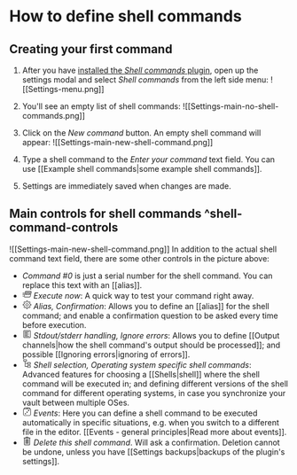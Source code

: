 # How to define shell commands
## Creating your first command
1. After you have [installed the *Shell commands* plugin](https://github.com/Taitava/obsidian-shellcommands#installation--usage), open up the settings modal and select *Shell commands* from the left side menu:
	![[Settings-menu.png]]
	
2. You'll see an empty list of shell commands:
	![[Settings-main-no-shell-commands.png]]
	
3. Click on the *New command* button. An empty shell command will appear:
	![[Settings-main-new-shell-command.png]]
	
4. Type a shell command to the *Enter your command* text field. You can use [[Example shell commands|some example shell commands]].
5. Settings are immediately saved when changes are made.

## Main controls for shell commands ^shell-command-controls
![[Settings-main-new-shell-command.png]]
In addition to the actual shell command text field, there are some other controls in the picture above:
- *Command #0* is just a serial number for the shell command. You can replace this text with an [[alias]].
- <svg viewBox="0 0 100 100" class="run-command" width="16" height="16"><path fill="currentColor" stroke="currentColor" d="M37,16c-4.4,0-8.3,3.3-9.2,7.6l-11.6,52c-0.5,2.2,0,4.3,1.2,5.9c1.2,1.6,3.2,2.6,5.4,2.6H79c4.4,0,8.3-3.3,9.2-7.6 l11.6-52c0.5-2.2,0-4.3-1.2-5.9C97.4,17,95.4,16,93.2,16L37,16z M37,20h56.2c1.1,0,1.8,0.4,2.2,1c0.5,0.6,0.7,1.4,0.4,2.6l-1,4.4 H30.8l0.8-3.6C32.1,22.2,34.8,20,37,20z M29.9,32H94l-9.6,43.6C83.9,77.8,81.2,80,79,80H22.8c-1.1,0-1.8-0.4-2.2-1 c-0.5-0.6-0.7-1.4-0.4-2.6L29.9,32z M0,36v4h19.6l0.9-4L0,36z M36.7,38c-0.8,0.1-1.4,0.7-1.6,1.5l-3.5,14c-0.2,0.6,0,1.2,0.4,1.7 c0.4,0.5,1,0.8,1.6,0.8H81c0.9,0,1.7-0.6,1.9-1.5l3.5-14c0.2-0.6,0-1.3-0.4-1.8c-0.4-0.5-1-0.8-1.6-0.8H37.1c-0.1,0-0.1,0-0.2,0 C36.9,38,36.8,38,36.7,38L36.7,38z M38.7,42h43.2l-2.4,10H36.2L38.7,42z M0,52v4h16l0.9-4H0z M0,68v4h12.4l0.9-4H0z"></path></svg> *Execute now*: A quick way to test your command right away.
- <svg viewBox="0 0 100 100" class="gear" width="16" height="16"><path fill="currentColor" stroke="currentColor" d="M44.4,4c-1,0-1.8,0.7-2,1.7l-1.9,11.9c-2.3,0.7-4.6,1.6-6.7,2.7l-9.8-7c-0.8-0.6-1.9-0.5-2.6,0.2l-7.8,7.8 c-0.7,0.7-0.8,1.8-0.2,2.6l6.9,9.9c-1.2,2.1-2.1,4.4-2.8,6.7l-11.9,2c-1,0.2-1.7,1-1.7,2v11c0,1,0.7,1.8,1.6,2l11.9,2.1 c0.7,2.4,1.6,4.6,2.8,6.7l-7,9.8c-0.6,0.8-0.5,1.9,0.2,2.6l7.8,7.8c0.7,0.7,1.8,0.8,2.6,0.2l9.9-6.9c2.1,1.2,4.3,2.1,6.7,2.8 l2,11.9c0.2,1,1,1.7,2,1.7h11c1,0,1.8-0.7,2-1.7l2.1-12c2.3-0.7,4.6-1.6,6.7-2.8l10,7c0.8,0.6,1.9,0.5,2.6-0.2l7.8-7.8 c0.7-0.7,0.8-1.8,0.2-2.6l-7.1-9.9c1.1-2.1,2.1-4.3,2.7-6.6l12-2.1c1-0.2,1.7-1,1.7-2v-11c0-1-0.7-1.8-1.7-2l-12-2 c-0.7-2.3-1.6-4.5-2.7-6.6l7-10c0.6-0.8,0.5-1.9-0.2-2.6l-7.8-7.8c-0.7-0.7-1.8-0.8-2.6-0.2l-9.8,7.1c-2.1-1.2-4.3-2.1-6.7-2.8 l-2.1-12c-0.2-1-1-1.7-2-1.7L44.4,4z M46.1,8h7.6l2,11.4c0.1,0.8,0.7,1.4,1.5,1.6c2.9,0.7,5.7,1.9,8.2,3.4 c0.7,0.4,1.6,0.4,2.2-0.1l9.4-6.7l5.4,5.4l-6.7,9.5c-0.5,0.6-0.5,1.5-0.1,2.2c1.5,2.5,2.6,5.2,3.4,8.1c0.2,0.8,0.8,1.4,1.6,1.5 L92,46.1v7.6l-11.4,2c-0.8,0.1-1.4,0.7-1.6,1.5c-0.7,2.9-1.9,5.6-3.4,8.1c-0.4,0.7-0.4,1.6,0.1,2.2l6.8,9.4l-5.4,5.4l-9.5-6.7 c-0.7-0.5-1.5-0.5-2.2-0.1c-2.5,1.5-5.2,2.7-8.2,3.4c-0.8,0.2-1.3,0.8-1.5,1.6l-2,11.4h-7.6l-1.9-11.3c-0.1-0.8-0.7-1.4-1.5-1.6 c-2.9-0.7-5.7-1.9-8.2-3.4c-0.7-0.4-1.5-0.4-2.2,0.1l-9.4,6.6l-5.4-5.4l6.6-9.3c0.5-0.7,0.5-1.5,0.1-2.2c-1.5-2.5-2.7-5.3-3.4-8.2 c-0.2-0.8-0.8-1.3-1.6-1.5L8,53.7v-7.6l11.3-1.9c0.8-0.1,1.4-0.7,1.6-1.5c0.7-2.9,1.9-5.7,3.4-8.2c0.4-0.7,0.4-1.5-0.1-2.2 l-6.6-9.4l5.4-5.4l9.3,6.7c0.6,0.5,1.5,0.5,2.2,0.1c2.5-1.5,5.3-2.7,8.2-3.4c0.8-0.2,1.4-0.8,1.5-1.6L46.1,8z M50,34 c-8.8,0-16,7.2-16,16s7.2,16,16,16s16-7.2,16-16S58.8,34,50,34z M50,38c6.7,0,12,5.3,12,12s-5.3,12-12,12s-12-5.3-12-12 S43.3,38,50,38z"></path></svg> *Alias, Confirmation*: Allows you to define an [[alias]] for the shell command; and enable a confirmation question to be asked every time before execution.
- <svg viewBox="0 0 100 100" class="lines-of-text" width="16" height="16"><path fill="currentColor" stroke="currentColor" d="M16,10c-3.3,0-6,2.7-6,6v68c0,3.3,2.7,6,6,6h68c3.3,0,6-2.7,6-6V16c0-3.3-2.7-6-6-6L16,10z M16,14h68c1.1,0,2,0.9,2,2v68 c0,1.1-0.9,2-2,2H16c-1.1,0-2-0.9-2-2V16C14,14.9,14.9,14,16,14z M22,24v4h52v-4H22z M22,36v4h34v-4L22,36z M22,48v4h52v-4H22z M22,60v4h34v-4H22z M22,72v4h52v-4H22z"></path></svg> *Stdout/stderr handling, Ignore errors*: Allows you to define [[Output channels|how the shell command's output should be processed]]; and possible [[Ignoring errors|ignoring of errors]].
- <svg viewBox="0 0 100 100" class="stacked-levels" width="16" height="16"><path fill="currentColor" stroke="currentColor" d="M12,4c-1.1,0-2,0.9-2,2v20c0,1.1,0.9,2,2,2h14v21.7c0,0.2,0,0.4,0,0.7V84c0,1.1,0.9,2,2,2h26v8c0,1.1,0.9,2,2,2h32 c1.1,0,2-0.9,2-2V74c0-1.1-0.9-2-2-2H56c-1.1,0-2,0.9-2,2v8H30V52h24v8c0,1.1,0.9,2,2,2h32c1.1,0,2-0.9,2-2V40c0-1.1-0.9-2-2-2 H56c-1.1,0-2,0.9-2,2v8H30V28h14c1.1,0,2-0.9,2-2V6c0-1.1-0.9-2-2-2L12,4z M14,8h28v16H28.3c-0.1,0-0.2,0-0.3,0 c-0.1,0-0.2,0-0.3,0H14L14,8z M58,42h28v16H58v-7.7c0-0.2,0-0.4,0-0.7V42z M58,76h28v16H58v-7.7c0-0.2,0-0.4,0-0.7V76z"></path></svg> *Shell selection, Operating system specific shell commands*: Advanced features for choosing a [[Shells|shell]] where the shell command will be executed in; and defining different versions of the shell command for different operating systems, in case you synchronize your vault between multiple OSes.
- <svg viewBox="0 0 100 100" class="dice" width="16" height="16"><path fill="currentColor" stroke="currentColor" d="M27,4c-4.5,0-8.6,2.4-10.6,6.5c0,0,0,0-0.1,0.1L9.8,23.1c0,0.1,0,0.2-0.1,0.3c0,0,0,0-0.1,0.1c0,0,0,0,0,0.1 C8.6,25.4,8,27.6,8,30v52c0,7.7,6.3,14,14,14h56c7.7,0,14-6.3,14-14V30c0-2.4-0.6-4.5-1.6-6.5c0-0.2-0.1-0.4-0.2-0.6l-6.6-12.6 c0,0,0,0,0-0.1h-0.1C81.5,6.4,77.5,4,73,4L27,4z M27,8h46c3.1,0,5.8,1.6,7,4.1l2.4,4.6C81,16.3,79.6,16,78,16H22 c-1.5,0-2.9,0.2-4.3,0.7l2.3-4.4c0,0,0,0,0-0.1C21.3,9.6,23.9,8,27,8z M51.2,9.9c-1.5,0-2.9,0.1-4,0.4c-1.8,0.6-2,1.2-2,1.6 c0,0.4,0.2,1.2,2,1.6c1.2,0.2,2.6,0.4,4,0.4c1.6,0,3-0.2,4-0.4c1.8-0.6,2-1.2,2-1.6c0-0.4-0.2-1.2-2-1.6 C54.1,10.1,52.6,9.9,51.2,9.9z M22,20h56c5.5,0,10,4.5,10,10v52c0,5.5-4.5,10-10,10H22c-5.5,0-10-4.5-10-10V30 C12,24.5,16.5,20,22,20z M68,32c-3.3,0-6,2.7-6,6s2.7,6,6,6s6-2.7,6-6S71.3,32,68,32z M50,50c-3.3,0-6,2.7-6,6s2.7,6,6,6 s6-2.7,6-6S53.3,50,50,50z M32,68c-3.3,0-6,2.7-6,6c0,3.3,2.7,6,6,6s6-2.7,6-6C38,70.7,35.3,68,32,68z"></path></svg> *Events*: Here you can define a shell command to be executed automatically in specific situations, e.g. when you switch to a different file in the editor. [[Events - general principles|Read more about events]].
- <svg viewBox="0 0 100 100" class="trash" width="16" height="16"><path fill="currentColor" stroke="currentColor" stroke-width="2" d="M42,4c-3.3,0-6,2.7-6,6v4H20.3c-0.1,0-0.2,0-0.3,0c-0.1,0-0.2,0-0.3,0H16c-0.7,0-1.4,0.4-1.8,1c-0.4,0.6-0.4,1.4,0,2 c0.4,0.6,1,1,1.8,1h2v72c0,3.3,2.7,6,6,6h52c3.3,0,6-2.7,6-6V18h2c0.7,0,1.4-0.4,1.8-1c0.4-0.6,0.4-1.4,0-2c-0.4-0.6-1-1-1.8-1 h-3.7c-0.2,0-0.4,0-0.7,0H64v-4c0-3.3-2.7-6-6-6L42,4z M42,8h16c1.1,0,2,0.9,2,2v4H40v-4C40,8.9,40.9,8,42,8z M22,18h15.7 c0.2,0,0.4,0,0.7,0h23.3c0.2,0,0.4,0,0.7,0H78v72c0,1.1-0.9,2-2,2H24c-1.1,0-2-0.9-2-2V18z M38,28c-1.1,0-2,0.9-2,2v50 c0,0.7,0.4,1.4,1,1.8s1.4,0.4,2,0s1-1,1-1.8V30c0-0.5-0.2-1.1-0.6-1.4C39,28.2,38.5,28,38,28z M50,28c-1.1,0-2,0.9-2,2v50 c0,0.7,0.4,1.4,1,1.8c0.6,0.4,1.4,0.4,2,0s1-1,1-1.8V30c0-0.5-0.2-1.1-0.6-1.4C51,28.2,50.5,28,50,28z M62,28c-1.1,0-2,0.9-2,2v50 c0,0.7,0.4,1.4,1,1.8c0.6,0.4,1.4,0.4,2,0s1-1,1-1.8V30c0-0.5-0.2-1.1-0.6-1.4C63,28.2,62.5,28,62,28z"></path></svg> *Delete this shell command*. Will ask a confirmation. Deletion cannot be undone, unless you have [[Settings backups|backups of the plugin's settings]].